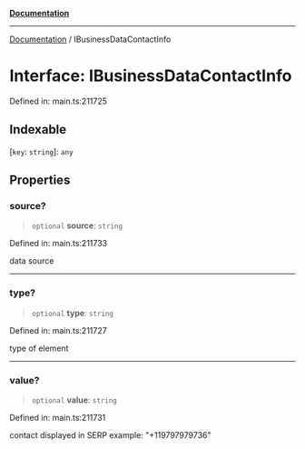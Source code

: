 [**Documentation**](../README.md)

***

[Documentation](../README.md) / IBusinessDataContactInfo

# Interface: IBusinessDataContactInfo

Defined in: main.ts:211725

## Indexable

\[`key`: `string`\]: `any`

## Properties

### source?

> `optional` **source**: `string`

Defined in: main.ts:211733

data source

***

### type?

> `optional` **type**: `string`

Defined in: main.ts:211727

type of element

***

### value?

> `optional` **value**: `string`

Defined in: main.ts:211731

contact displayed in SERP 
example:
"+119797979736"
